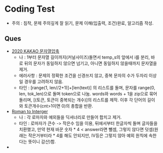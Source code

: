 # Coding Test
- 주의 : 침착, 문제 주의깊게 잘 읽기, 문제 이해(입출력, 조건)완료, 알고리즘 작성.
## Ques
- [2020 KAKAO 문자열압축](https://programmers.co.kr/learn/courses/30/lessons/60057#)
  - 나 : 1부터 문자열 길이까지(커널사이즈)돌면서 temp_s의 앞에서 i를 분리, 바로 뒤의 문자가 동일하지 않으면 넘기고, 아니면 동일하지 않을때까지 문자열을 제거.
  - 에러사항 : 문제의 정확한 조건을 신경쓰지 않고, 중복 문자의 수가 두자리 이상일 경우를 고려하지 않음. 
  - 타인 : [range(1, len//2+1)]+[len(text)] 의 리스트를 돌며, 문자를 range(0, len, tok_len)으로 돌며 token으로 나눔. words와 words + 1을 zip으로 묶어 돌리며, 
    [(토큰, 토큰이 중복되는 개수)]의 리스트를 제작. 이후 각 단어의 길이와 토큰개수(cnt>1이면 0)의 총합을 반환.
- [Roman to Interger](https://leetcode.com/problems/roman-to-integer/)
  - 나 : 각 로마자와 예외들을 딕셔너리로 만들어 합치고 제거.
  - 타인 : 로마자가 큰수 -> 작은수 임을 이용, 뒤에서부터 한글자씩 돌며 글자들을 치환했고, 
    만약 현재 바꾼 숫자 * 4 < answer라면 뺄셈, 그렇지 않다면 덧셈(원래는 작은거부터라 * 4를 해도 안되지만, IV등은 그렇지 않아 예외 원칙에 속한다는 뜻이니 감산)함.
- 











